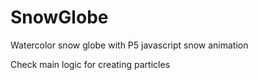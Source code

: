 # SnowGlobe
Watercolor snow globe with P5 javascript snow animation

Check main logic for creating particles
